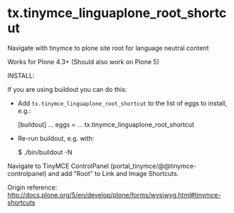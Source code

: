 tx.tinymce_linguaplone_root_shortcut
====================================

Navigate with tinymce to plone site root for language neutral content

Works for Plone 4.3+ (Should also work on Plone 5)

INSTALL:

If you are using buildout you can do this:

* Add ``tx.tinymce_linguaplone_root_shortcut`` to the list of eggs to install, e.g.:

    [buildout]
    ...
    eggs =
        ...
        tx.tinymce_linguaplone_root_shortcut
       
* Re-run buildout, e.g. with:

    $ ./bin/buildout -N
        
Navigate to TinyMCE ControlPanel (portal_tinymce/@@tinymce-controlpanel) and add "Root" to Link and Image Shortcuts.

Origin reference: http://docs.plone.org/5/en/develop/plone/forms/wysiwyg.html#tinymce-shortcuts
